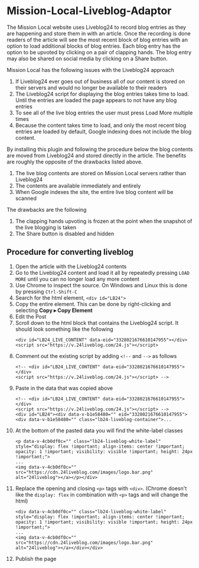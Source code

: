 # Mission-Local-Liveblog-Adaptor

The Mission Local website uses Liveblog24 to record blog entries as they are
happening and store them in with an article. Once the recording is done readers
of the article will see the most recent block of blog entries with an option to
load additional blocks of blog entries. Each blog entry has the option to be
upvoted by clicking on a pair of clapping hands. The blog entry may also be
shared on social media by clicking on a Share button.

Mission Local has the following issues with the Liveblog24 approach
1. If Liveblog24 ever goes out of business all of our content is stored on their
servers and would no longer be available to their readers
1. The Liveblog24 script for displaying the blog entries takes time to load.
Until the entries are loaded the page appears to not have any blog entries
1. To see all of the live blog entries the user must press Load More multiple
times
1. Because the content takes time to load, and only the most recent blog entries
are loaded by default, Google indexing does not include the blog content.

By installing this plugin and following the procedure below the blog contents
are moved from Liveblog24 and stored directly in the article. The benefits are
roughly the opposite of the drawbacks listed above.
1. The live blog contents are stored on Mission Local servers rather than
Liveblog24
1. The contents are available immediately and entirely
1. When Google indexes the site, the entire live blog content will be scanned

The drawbacks are the following
1. The clapping hands upvoting is frozen at the point when the snapshot of the
live blogging is taken
1. The Share button is disabled and hidden

## Procedure for converting liveblog

1. Open the article with the Liveblog24 contents
1. Go to the Liveblog24 content and load it all by repeatedly pressing
`LOAD MORE` until you can no longer load any more content
1. Use Chrome to inspect the source. On Windows and Linux this is done by
pressing `Ctrl-Shift-C`
1. Search for the html element, `<div id="LB24">`
1. Copy the entire element. This can be done by right-clicking and selecting
**Copy ▸ Copy Element**
1. Edit the Post
1. Scroll down to the html block that contains the Liveblog24 script. It should
look something like the following
    ```
    <div id="LB24_LIVE_CONTENT" data-eid="3328021676610147955"></div>
    <script src="https://v.24liveblog.com/24.js"></script>
    ```
1. Comment out the existing script by adding `<!--` and `-->` as follows
    ```
    <!-- <div id="LB24_LIVE_CONTENT" data-eid="3328021676610147955"></div>
    <script src="https://v.24liveblog.com/24.js"></script> -->
    ```
1. Paste in the data that was copied above
    ```
    <!-- <div id="LB24_LIVE_CONTENT" data-eid="3328021676610147955"></div>
    <script src="https://v.24liveblog.com/24.js"></script> -->
    <div id="LB24"><div data-v-b1e58480="" eid="3328021676610147955"><div data-v-b1e58480="" class="lb24-liveblog-container">...
    ```
1. At the bottom of the pasted data you will find the white-label classes
    ```
    <p data-v-4cb0df0c="" class="lb24-liveblog-white-label" style="display: flex !important; align-items: center !important; opacity: 1 !important; visibility: visible !important; height: 24px !important;">
    ...
    <img data-v-4cb0df0c="" src="https://cdn.24liveblog.com/images/logo.bar.png" alt="24liveblog"></a></p></div>
    ```
1. Replace the opening and closing `<p>` tags with `<div>`. (Chrome doesn't like
the `display: flex` in combination with `<p>` tags and will change the html)
    ```
    <div data-v-4cb0df0c="" class="lb24-liveblog-white-label" style="display: flex !important; align-items: center !important; opacity: 1 !important; visibility: visible !important; height: 24px !important;">
    ...
    <img data-v-4cb0df0c="" src="https://cdn.24liveblog.com/images/logo.bar.png" alt="24liveblog"></a></div></div>
    ```
1. Publish the page